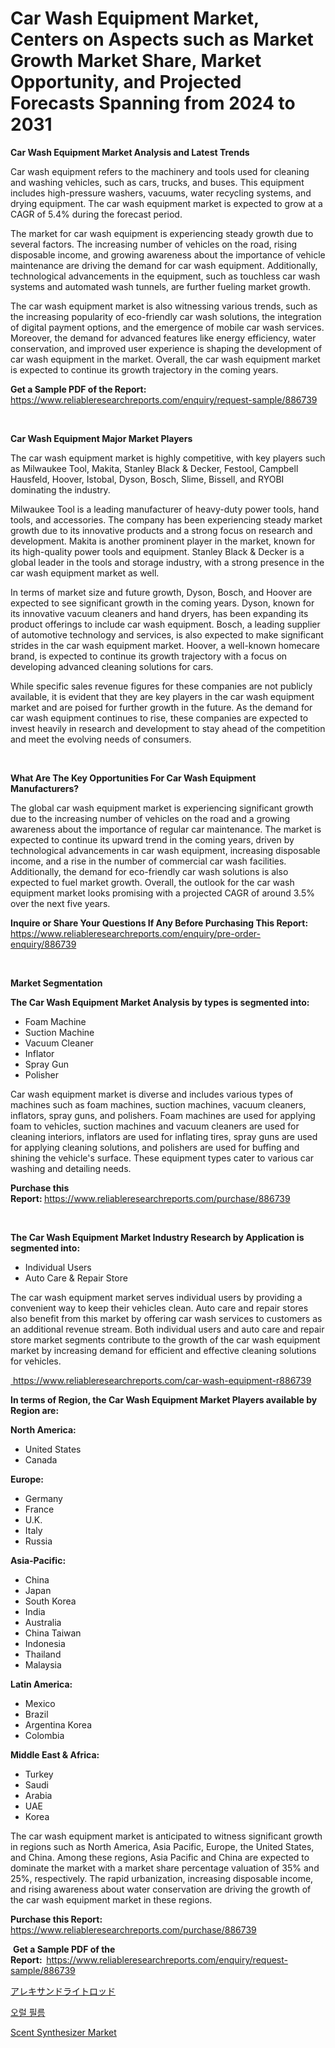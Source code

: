 <p><h1>Car Wash Equipment Market, Centers on Aspects such as Market Growth Market Share, Market Opportunity, and Projected Forecasts Spanning from 2024 to 2031</h1></p><p><strong>Car Wash Equipment Market Analysis and Latest Trends</strong></p>
<p><p>Car wash equipment refers to the machinery and tools used for cleaning and washing vehicles, such as cars, trucks, and buses. This equipment includes high-pressure washers, vacuums, water recycling systems, and drying equipment. The car wash equipment market is expected to grow at a CAGR of 5.4% during the forecast period.</p><p>The market for car wash equipment is experiencing steady growth due to several factors. The increasing number of vehicles on the road, rising disposable income, and growing awareness about the importance of vehicle maintenance are driving the demand for car wash equipment. Additionally, technological advancements in the equipment, such as touchless car wash systems and automated wash tunnels, are further fueling market growth.</p><p>The car wash equipment market is also witnessing various trends, such as the increasing popularity of eco-friendly car wash solutions, the integration of digital payment options, and the emergence of mobile car wash services. Moreover, the demand for advanced features like energy efficiency, water conservation, and improved user experience is shaping the development of car wash equipment in the market. Overall, the car wash equipment market is expected to continue its growth trajectory in the coming years.</p></p>
<p><strong>Get a Sample PDF of the Report:&nbsp;</strong> <a href="https://www.reliableresearchreports.com/enquiry/request-sample/886739">https://www.reliableresearchreports.com/enquiry/request-sample/886739</a></p>
<p>&nbsp;</p>
<p><strong>Car Wash Equipment Major Market Players</strong></p>
<p><p>The car wash equipment market is highly competitive, with key players such as Milwaukee Tool, Makita, Stanley Black & Decker, Festool, Campbell Hausfeld, Hoover, Istobal, Dyson, Bosch, Slime, Bissell, and RYOBI dominating the industry. </p><p>Milwaukee Tool is a leading manufacturer of heavy-duty power tools, hand tools, and accessories. The company has been experiencing steady market growth due to its innovative products and a strong focus on research and development. Makita is another prominent player in the market, known for its high-quality power tools and equipment. Stanley Black & Decker is a global leader in the tools and storage industry, with a strong presence in the car wash equipment market as well.</p><p>In terms of market size and future growth, Dyson, Bosch, and Hoover are expected to see significant growth in the coming years. Dyson, known for its innovative vacuum cleaners and hand dryers, has been expanding its product offerings to include car wash equipment. Bosch, a leading supplier of automotive technology and services, is also expected to make significant strides in the car wash equipment market. Hoover, a well-known homecare brand, is expected to continue its growth trajectory with a focus on developing advanced cleaning solutions for cars.</p><p>While specific sales revenue figures for these companies are not publicly available, it is evident that they are key players in the car wash equipment market and are poised for further growth in the future. As the demand for car wash equipment continues to rise, these companies are expected to invest heavily in research and development to stay ahead of the competition and meet the evolving needs of consumers.</p></p>
<p>&nbsp;</p>
<p><strong>What Are The Key Opportunities For Car Wash Equipment Manufacturers?</strong></p>
<p><p>The global car wash equipment market is experiencing significant growth due to the increasing number of vehicles on the road and a growing awareness about the importance of regular car maintenance. The market is expected to continue its upward trend in the coming years, driven by technological advancements in car wash equipment, increasing disposable income, and a rise in the number of commercial car wash facilities. Additionally, the demand for eco-friendly car wash solutions is also expected to fuel market growth. Overall, the outlook for the car wash equipment market looks promising with a projected CAGR of around 3.5% over the next five years.</p></p>
<p><strong>Inquire or Share Your Questions If Any Before Purchasing This Report:</strong> <a href="https://www.reliableresearchreports.com/enquiry/pre-order-enquiry/886739">https://www.reliableresearchreports.com/enquiry/pre-order-enquiry/886739</a></p>
<p>&nbsp;</p>
<p><strong>Market Segmentation</strong></p>
<p><strong>The Car Wash Equipment Market Analysis by types is segmented into:</strong></p>
<p><ul><li>Foam Machine</li><li>Suction Machine</li><li>Vacuum Cleaner</li><li>Inflator</li><li>Spray Gun</li><li>Polisher</li></ul></p>
<p><p>Car wash equipment market is diverse and includes various types of machines such as foam machines, suction machines, vacuum cleaners, inflators, spray guns, and polishers. Foam machines are used for applying foam to vehicles, suction machines and vacuum cleaners are used for cleaning interiors, inflators are used for inflating tires, spray guns are used for applying cleaning solutions, and polishers are used for buffing and shining the vehicle's surface. These equipment types cater to various car washing and detailing needs.</p></p>
<p><strong>Purchase this Report:&nbsp;</strong><a href="https://www.reliableresearchreports.com/purchase/886739">https://www.reliableresearchreports.com/purchase/886739</a></p>
<p>&nbsp;</p>
<p><strong>The Car Wash Equipment Market Industry Research by Application is segmented into:</strong></p>
<p><ul><li>Individual Users</li><li>Auto Care & Repair Store</li></ul></p>
<p><p>The car wash equipment market serves individual users by providing a convenient way to keep their vehicles clean. Auto care and repair stores also benefit from this market by offering car wash services to customers as an additional revenue stream. Both individual users and auto care and repair store market segments contribute to the growth of the car wash equipment market by increasing demand for efficient and effective cleaning solutions for vehicles.</p></p>
<p><a href="https://www.reliableresearchreports.com/car-wash-equipment-r886739">&nbsp;https://www.reliableresearchreports.com/car-wash-equipment-r886739</a></p>
<p><strong>In terms of Region, the Car Wash Equipment Market Players available by Region are:</strong></p>
<p>
    <p> <strong> North America: </strong>
        <ul>
            <li>United States</li>
            <li>Canada</li>
        </ul>
        </p> 
    <p> <strong> Europe: </strong>
        <ul>
            <li>Germany</li>
            <li>France</li>
            <li>U.K.</li>
            <li>Italy</li>
            <li>Russia</li>
        </ul>
        </p> 
    <p> <strong> Asia-Pacific: </strong>
        <ul>
            <li>China</li>
            <li>Japan</li>
            <li>South Korea</li>
            <li>India</li>
            <li>Australia</li>
            <li>China Taiwan</li>
            <li>Indonesia</li>
            <li>Thailand</li>
            <li>Malaysia</li>
        </ul>
        </p> 
    <p> <strong> Latin America: </strong>
        <ul>
            <li>Mexico</li>
            <li>Brazil</li>
            <li>Argentina Korea</li>
            <li>Colombia</li>
        </ul>
        </p> 
    <p> <strong> Middle East & Africa: </strong>
        <ul>
            <li>Turkey</li>
            <li>Saudi</li>
            <li>Arabia</li>
            <li>UAE</li>
            <li>Korea</li>
        </ul>
    </p>
    </p>
<p><p>The car wash equipment market is anticipated to witness significant growth in regions such as North America, Asia Pacific, Europe, the United States, and China. Among these regions, Asia Pacific and China are expected to dominate the market with a market share percentage valuation of 35% and 25%, respectively. The rapid urbanization, increasing disposable income, and rising awareness about water conservation are driving the growth of the car wash equipment market in these regions.</p></p>
<p><strong>Purchase this Report: </strong><a href="https://www.reliableresearchreports.com/purchase/886739">https://www.reliableresearchreports.com/purchase/886739</a></p>
<p>&nbsp;<strong>Get a Sample PDF of the Report:&nbsp;&nbsp;</strong><a href="https://www.reliableresearchreports.com/enquiry/request-sample/886739">https://www.reliableresearchreports.com/enquiry/request-sample/886739</a></p>
<p><strong></strong></p>
<p><p><a href="https://github.com/ppmazlotr77499/Market-Research-Report-List-1/blob/main/376994728511.md">アレキサンドライトロッド</a></p><p><a href="https://github.com/idcefvhkdut6/Market-Research-Report-List-1/blob/main/932893325994.md">오럴 필름</a></p><p><a href="https://github.com/GroverBarry/Market-Research-Report-List-4/blob/main/scent-synthesizer-market.md">Scent Synthesizer Market</a></p></p>